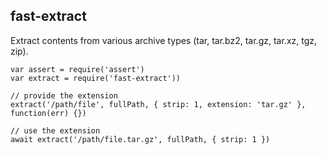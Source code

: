 ## fast-extract

Extract contents from various archive types (tar, tar.bz2, tar.gz, tar.xz, tgz, zip).

```
var assert = require('assert')
var extract = require('fast-extract'))

// provide the extension
extract('/path/file', fullPath, { strip: 1, extension: 'tar.gz' }, function(err) {})

// use the extension
await extract('/path/file.tar.gz', fullPath, { strip: 1 })
```
